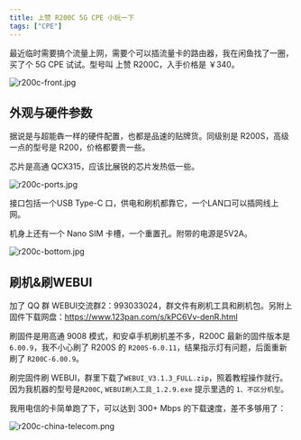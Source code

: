 ```yaml
---
title: 上赞 R200C 5G CPE 小玩一下
tags: ["CPE"]
---
```


最近临时需要搞个流量上网，需要个可以插流量卡的路由器，我在闲鱼找了一圈，买了个 5G CPE 试试。型号叫 上赞 R200C，入手价格是 ￥340。

![r200c-front.jpg](r200c-front-small.jpg)

## 外观与硬件参数

据说是与超能犇一样的硬件配置，也都是品速的贴牌货。同级别是 R200S，高级一点的型号是 R200，价格都要贵一些。

芯片是高通 QCX315，应该比展锐的芯片发热低一些。

![r200c-ports.jpg](r200c-ports-small.jpg)

接口包括一个USB Type-C 口，供电和刷机都靠它，一个LAN口可以插网线上网。

机身上还有一个 Nano SIM 卡槽，一个重置孔。附带的电源是5V2A。

![r200c-bottom.jpg](r200c-bottom-small.jpg)

## 刷机&刷WEBUI

加了 QQ 群 WEBUI交流群2：993033024，群文件有刷机工具和刷机包。另附上固件下载网盘：<https://www.123pan.com/s/kPC6Vv-denR.html>

刷固件是用高通 9008 模式，和安卓手机刷机差不多，R200C 最新的固件版本是 `6.00.9`，我不小心刷了 R200S 的 `R200S-6.0.11`，结果指示灯有问题，后面重新刷了 `R200C-6.00.9`。

刷完固件刷 WEBUI，群里下载了`WEBUI_V3.1.3_FULL.zip`，照着教程操作就行。因为我机器的型号是`R200C`, `WEBUI刷入工具_1.2.9.exe` 提示里选的 `1、不区分机型`。

我用电信的卡简单跑了下，可以达到 300+ Mbps 的下载速度，差不多够用了：

![r200c-china-telecom.png](r200c-china-telecom.png)